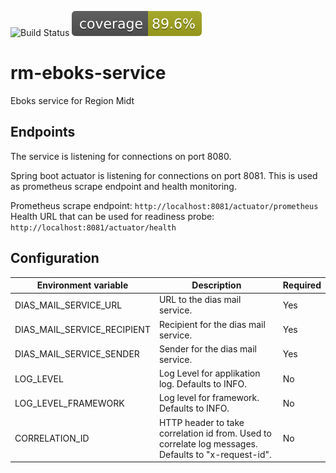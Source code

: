 ![Build Status](https://github.com/KvalitetsIT/rm-eboks-service/workflows/CICD/badge.svg) ![Test Coverage](.github/badges/jacoco.svg)
# rm-eboks-service
Eboks service for Region Midt
## Endpoints

The service is listening for connections on port 8080.

Spring boot actuator is listening for connections on port 8081. This is used as prometheus scrape endpoint and health monitoring. 

Prometheus scrape endpoint: `http://localhost:8081/actuator/prometheus`  
Health URL that can be used for readiness probe: `http://localhost:8081/actuator/health`

## Configuration

| Environment variable | Description | Required |
|----------------------|-------------|---------- |
| DIAS_MAIL_SERVICE_URL | URL to the dias mail service. | Yes |
| DIAS_MAIL_SERVICE_RECIPIENT | Recipient for the dias mail service. | Yes |
| DIAS_MAIL_SERVICE_SENDER | Sender for the dias mail service. | Yes |
| LOG_LEVEL | Log Level for applikation  log. Defaults to INFO. | No |
| LOG_LEVEL_FRAMEWORK | Log level for framework. Defaults to INFO. | No |
| CORRELATION_ID | HTTP header to take correlation id from. Used to correlate log messages. Defaults to "x-request-id". | No
